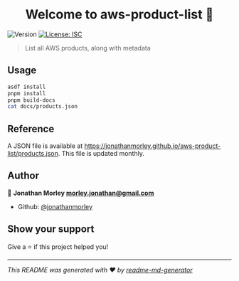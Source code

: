 <h1 align="center">Welcome to aws-product-list 👋</h1>

<p>
  <img alt="Version" src="https://img.shields.io/badge/version-1.0.0-blue.svg?cacheSeconds=2592000" />
  <a href="#" target="_blank">
    <img alt="License: ISC" src="https://img.shields.io/badge/License-ISC-yellow.svg" />
  </a>
</p>

> List all AWS products, along with metadata

## Usage

```sh
asdf install
pnpm install
pnpm build-docs
cat docs/products.json
```

## Reference

A JSON file is available at https://jonathanmorley.github.io/aws-product-list/products.json.
This file is updated monthly.

## Author

👤 **Jonathan Morley <morley.jonathan@gmail.com>**

- Github: [@jonathanmorley](https://github.com/jonathanmorley)

## Show your support

Give a ⭐️ if this project helped you!

---

_This README was generated with ❤️ by [readme-md-generator](https://github.com/kefranabg/readme-md-generator)_
